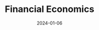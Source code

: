 ---
title: "Financial Economics"
collection: teaching
type: "Undergraduate Course"
permalink: /teaching/2024-winter-teaching-2
venue: "Dalhousie University, Department of Economics"
date: 2024-01-06
location: "Halifax, Canada"
---